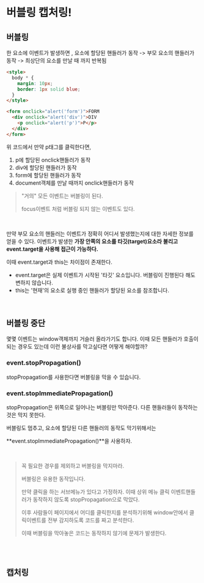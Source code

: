# 버블링 캡처링!

## 버블링

한 요소에 이벤트가 발생하면 , 요소에 할당된 핸들러가 동작 -> 부모 요소의 핸들러가 동작 -> 최상단의 요소를 만날 때 까지 반복됨

```html
<style>
  body * {
    margin: 10px;
    border: 1px solid blue;
  }
</style>

<form onclick="alert('form')">FORM
  <div onclick="alert('div')">DIV
    <p onclick="alert('p')">P</p>
  </div>
</form>
```

위 코드에서 만약 p태그를 클릭한다면, 

1. p에 할당된 onclick핸들러가 동작
2. div에 할당된 핸들러가 동작
3. form에 할당된 핸들러가 동작
4. document객체를 만날 때까지 onclick핸들러가 동작

> "거의" 모든 이벤트는 버블링이 된다.
>
> focus이벤트 처럼 버블링 되지 않는 이벤트도 있다.

<br>

만약 부모 요소의 핸들러는 이벤트가 정확히 어디서 발생했는지에 대한 자세한 정보를 얻을 수 있다.
이벤트가 발생한 **가장 안쪽의 요소를 타깃(target)요소라 불리고 event.target을 사용해 접근이 가능하다.**

이때 event.target과 this는 차이점이 존재한다.

- event.target은 실제 이벤트가 시작된 '타깃' 요소입니다. 버블링이 진행된다 해도 변하지 않습니다.
- this는 '현재'의 요소로 실행 중인 핸들러가 할당된 요소를 참조합니다.

<br>

## 버블링 중단

몇몇 이벤트는 window객체까지 거슬러 올라가기도 합니다. 이때 모든 핸들러가 호출이 되는 경우도 있는데 이런 불상사를 막고싶다면 어떻게 해야할까?

### event.stopPropagation()

stopPropagation를 사용한다면 버블링을 막을 수 있습니다.

### event.stopImmediatePropagation()
stopPropagation은 위쪽으로 일어나는 버블링만 막아준다. 다른 핸들러들이 동작하는 것은 막지 못한다.

버블링도 멈추고, 요소에 할당된 다른 핸들러의 동작도 막기위해서는

**event.stopImmediatePropagation()**을 사용하자.

<br>

> 꼭 필요한 경우를 제외하고 버블링을 막지마라.
>
> 버블링은 유용한 동작입니다. 
>
> 만약 클릭을 하는 서브메뉴가 있다고 가정하자. 이때 상위 메뉴 클릭 이벤트핸들러가 동작하지 않도록 stopPropagation으로 막았다.
>
> 이후 사람들이 페이지에서 어디를 클릭한지를 분석하기위해 window안에서 클릭이벤트를 전부 감지하도록 코드를 짜고 분석한다. 
>
> 이때 버블링을 막아놓은 코드는 동작하지 않기에 문제가 발생한다.
> 


<br>
<br>

## 캡처링


